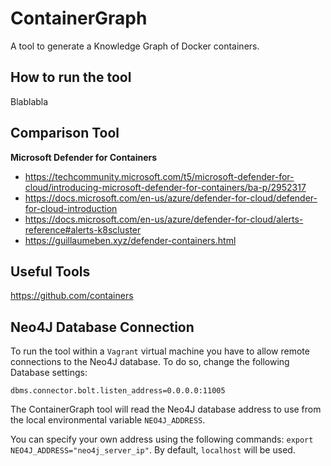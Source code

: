 
# ContainerGraph

A tool to generate a Knowledge Graph of Docker containers. 


## How to run the tool

Blablabla






## Comparison Tool

**Microsoft Defender for Containers** 
 - https://techcommunity.microsoft.com/t5/microsoft-defender-for-cloud/introducing-microsoft-defender-for-containers/ba-p/2952317
 - https://docs.microsoft.com/en-us/azure/defender-for-cloud/defender-for-cloud-introduction
 - https://docs.microsoft.com/en-us/azure/defender-for-cloud/alerts-reference#alerts-k8scluster
 - https://guillaumeben.xyz/defender-containers.html


## Useful Tools

https://github.com/containers


## Neo4J Database Connection

To run the tool within a `Vagrant` virtual machine you have to allow remote connections to the Neo4J database. To do so, change the following Database settings:

`dbms.connector.bolt.listen_address=0.0.0.0:11005`

The ContainerGraph tool will read the Neo4J database address to use from the local environmental variable `NEO4J_ADDRESS`.

You can specify your own address using the following commands: `export NEO4J_ADDRESS="neo4j_server_ip"`. By default, `localhost` will be used. 

